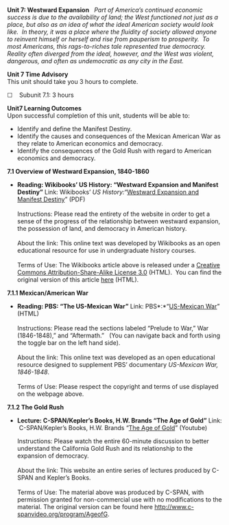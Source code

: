 **Unit 7: Westward Expansion** <span id="7"></span> 
*Part of America’s continued economic success is due to the availability
of land; the West functioned not just as a place, but also as an idea of
what the ideal American society would look like.  In theory, it was a
place where the fluidity of society allowed anyone to reinvent himself
or herself and rise from pauperism to prosperity.  To most Americans,
this rags-to-riches tale represented true democracy.  Reality often
diverged from the ideal, however, and the West was violent, dangerous,
and often as undemocratic as any city in the East.*

**Unit 7 Time Advisory**  
This unit should take you 3 hours to complete.

☐    Subunit 7.1: 3 hours

**Unit7 Learning Outcomes**  
Upon successful completion of this unit, students will be able to:

-   Identify and define the Manifest Destiny.
-   Identify the causes and consequences of the Mexican American War as
    they relate to American economics and democracy.
-   Identify the consequences of the Gold Rush with regard to American
    economics and democracy.

**7.1 Overview of Westward Expansion, 1840-1860** <span
id="7.1"></span> 
-   **Reading: Wikibooks’ US History: “Westward Expansion and Manifest
    Destiny”**
    Link: Wikibooks’ *US History:*“[Westward Expansion and Manifest
    Destiny](https://resources.saylor.org/wwwresources/archived/site/wp-content/uploads/2011/08/HIST312-7.1-Westward-Expansion-and-Manifest-Destiny.pdf)”
    (PDF)  
        
     Instructions: Please read the entirety of the website in order to
    get a sense of the progress of the relationship between westward
    expansion, the possession of land, and democracy in American
    history.  
        
     About the link: This online text was developed by Wikibooks as an
    open educational resource for use in undergraduate history
    courses.  
        
     Terms of Use: The Wikibooks article above is released under a
    [Creative Commons Attribution-Share-Alike License
    3.0](http://creativecommons.org/licenses/by-sa/3.0/) (HTML).  You
    can find the original version of this article
    [here](http://en.wikibooks.org/wiki/US_History/Westward_Expansion_and_Manifest_Destiny)
    (HTML).

**7.1.1 Mexican/American War** <span id="7.1.1"></span> 
-   **Reading: PBS: “The US-Mexican War”**
    Link: PBS*:*“[US-Mexican
    War](http://www.pbs.org/kera/usmexicanwar/prelude/)” (HTML)  
        
     Instructions: Please read the sections labeled “Prelude to War,”
    War (1846-1848),” and “Aftermath.”   (You can navigate back and
    forth using the toggle bar on the left hand side).  
        
     About the link: This online text was developed as an open
    educational resource designed to supplement PBS’ documentary
    *US-Mexican War, 1846-1848*.  
        
     Terms of Use: Please respect the copyright and terms of use
    displayed on the webpage above.

**7.1.2 The Gold Rush** <span id="7.1.2"></span> 
-   **Lecture: C-SPAN/Kepler’s Books, H.W. Brands “The Age of Gold”**
    Link:  C-SPAN/Kepler’s Books, H.W. Brands “[The Age of
    Gold](http://www.youtube.com/watch?v=1qjAUEN7Q9g)” (Youtube)  
      
     Instructions: Please watch the entire 60-minute discussion to
    better understand the California Gold Rush and its relationship to
    the expansion of democracy.  
        
     About the link: This website an entire series of lectures produced
    by C-SPAN and Kepler’s Books.  
        
     Terms of Use: The material above was produced by C-SPAN, with
    permission granted for non-commercial use with no modifications to
    the material. The original version can be found
    here <http://www.c-spanvideo.org/program/AgeofG>.


